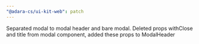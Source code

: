 ```yaml
---
"@adara-cs/ui-kit-web": patch
---
```


Separated modal to modal header and bare modal. Deleted props withClose and title from modal component, added these props to ModalHeader
